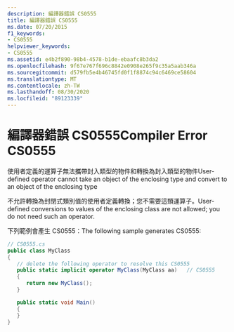 ```yaml
---
description: 編譯器錯誤 CS0555
title: 編譯器錯誤 CS0555
ms.date: 07/20/2015
f1_keywords:
- CS0555
helpviewer_keywords:
- CS0555
ms.assetid: e4b2f890-98b4-4578-b1de-ebaafc8b3da2
ms.openlocfilehash: 9f67e767f696c8842e0908e265f9c35a5aab346a
ms.sourcegitcommit: d579fb5e4b46745fd0f1f8874c94c6469ce58604
ms.translationtype: MT
ms.contentlocale: zh-TW
ms.lasthandoff: 08/30/2020
ms.locfileid: "89123339"
---
```

# <a name="compiler-error-cs0555"></a><span data-ttu-id="198ae-103">編譯器錯誤 CS0555</span><span class="sxs-lookup"><span data-stu-id="198ae-103">Compiler Error CS0555</span></span>

<span data-ttu-id="198ae-104">使用者定義的運算子無法攜帶封入類型的物件和轉換為封入類型的物件</span><span class="sxs-lookup"><span data-stu-id="198ae-104">User-defined operator cannot take an object of the enclosing type and convert to an object of the enclosing type</span></span>

<span data-ttu-id="198ae-105">不允許轉換為封閉式類別值的使用者定義轉換；您不需要這類運算子。</span><span class="sxs-lookup"><span data-stu-id="198ae-105">User-defined conversions to values of the enclosing class are not allowed; you do not need such an operator.</span></span>

<span data-ttu-id="198ae-106">下列範例會產生 CS0555：</span><span class="sxs-lookup"><span data-stu-id="198ae-106">The following sample generates CS0555:</span></span>

```csharp
// CS0555.cs
public class MyClass
{
   // delete the following operator to resolve this CS0555
   public static implicit operator MyClass(MyClass aa)   // CS0555
   {
      return new MyClass();
   }

   public static void Main()
   {
   }
}
```
